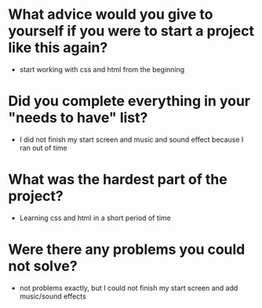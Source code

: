 # What advice would you give to yourself if you were to start a project like this again?
- start working with css and html from the beginning

# Did you complete everything in your "needs to have" list?
- I did not finish my start screen and music and sound effect because I ran out of time

# What was the hardest part of the project?
- Learning css and html in a short period of time

# Were there any problems you could not solve?
- not problems exactly, but I could not finish my start screen and add music/sound effects